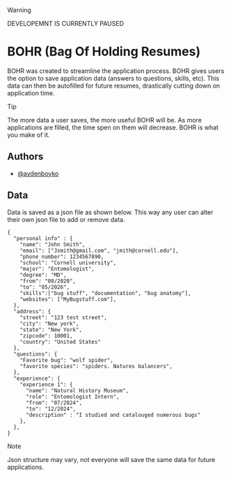 >[!WARNING]
> DEVELOPEMNT IS CURRENTLY PAUSED


# BOHR (Bag Of Holding Resumes)

BOHR was created to streamline the application process. BOHR gives users the option to save application data (answers to questions, skills, etc). This data can then be autofilled for future resumes, drastically cutting down on application time.

> [!TIP]
> The more data a user saves, the more useful BOHR will be. As more applications are filled, the time spen on them will decrease. BOHR is what you make of it.
## Authors

- [@aydenboyko](https://www.github.com/ayden-boyko)


## Data

Data is saved as a json file as shown below. 
This way any user can alter their own json file to add or remove data.

```
{
  "personal info" : {
    "name": "John Smith",
    "email": ["Jsmith@gmail.com", "jmith@cornell.edu"],
    "phone number": 1234567890,
    "school": "Cornell university",
    "major": "Entomologist",
    "degree": "MD",
    "from": "08/2020",
    "to": "05/2026",
    "skills":["bug stuff", "documentation", "bug anatomy"],
    "websites": ["MyBugstuff.com"],
  },
  "address": {
    "street": "123 test street",
    "city": "New york",
    "state": "New York",
    "zipcode": 10001,
    "country": "United States"
  },
  "questions": {
    "Favorite bug": "wolf spider",
    "favorite species": "spiders. Natures balancers",
  },
  "experience": {
    "experience 1": {
      "name": "Natural History Museum",
      "role": "Entomologist Intern",
      "from": "07/2024",
      "to": "12/2024",
      "description" : "I studied and catalouged numerous bugs"
    },
  },
}
```
> [!NOTE]
> Json structure may vary, not everyone will save the same data for future applications. 
